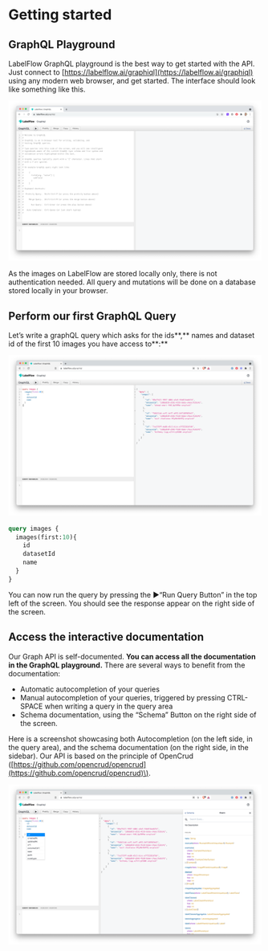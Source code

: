 # Getting started

## GraphQL Playground

LabelFlow GraphQL playground is the best way to get started with the API. Just connect to [https://labelflow.ai/graphiql](https://labelflow.ai/graphiql) using any modern web browser, and get started. The interface should look like something like this.

![](../.gitbook/assets/image%20%284%29.png)

As the images on LabelFlow are stored locally only, there is not authentication needed. All query and mutations will be done on a database stored locally in your browser.

## **Perform our first GraphQL Query**

Let’s write a graphQL query which asks for the ids**,** names and dataset id of the first 10 images you have access to**:**

![](../.gitbook/assets/image%20%283%29.png)

```graphql
query images {
  images(first:10){
    id
    datasetId
    name
  }
}
```

You can now run the query by pressing the ▶️“Run Query Button” in the top left of the screen. You should see the response appear on the right side of the screen.

## **Access the interactive documentation**

Our Graph API is self-documented. **You can access all the documentation in the GraphQL playground.** There are several ways to benefit from the documentation:

* Automatic autocompletion of your queries
* Manual autocompletion of your queries, triggered by pressing CTRL-SPACE when writing a query in the query area
* Schema documentation, using the “Schema” Button on the right side of the screen.

Here is a screenshot showcasing both Autocompletion \(on the left side, in the query area\), and the schema documentation \(on the right side, in the sidebar\). Our API is based on the principle of OpenCrud \([https://github.com/opencrud/opencrud](https://github.com/opencrud/opencrud)\).

![](../.gitbook/assets/image%20%285%29.png)

